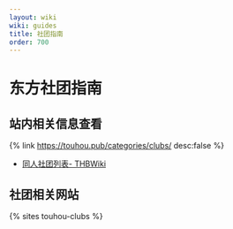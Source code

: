 ```yaml
---
layout: wiki
wiki: guides
title: 社团指南
order: 700
---
```


# 东方社团指南

## 站内相关信息查看

{% link https://touhou.pub/categories/clubs/ desc:false %}

- [同人社团列表- THBWiki](https://thwiki.cc/同人社团列表)

## 社团相关网站

{% sites touhou-clubs %}